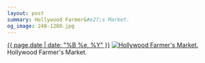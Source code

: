 ```yaml
---
layout: post
summary: Hollywood Farmer&#x27;s Market.
og_image: 248-1280.jpg
---
```


<p>
  <time><a href="/248">{{ page.date | date: "%B %e, %Y" }}</a></time>
  <a href="/248"><img src="{{ site.assets_url }}/248-640.jpg" srcset="{{ site.assets_url }}/248-1280.jpg 1280w, {{ site.assets_url }}/248-960.jpg 960w, {{ site.assets_url }}/248-640.jpg 640w, {{ site.assets_url }}/248-320.jpg 320w" sizes="(min-width: 700px) 50vw, calc(100vw - 2rem)" alt="Hollywood Farmer&#x27;s Market." /></a>
  <span>Hollywood Farmer&#x27;s Market.</span>
</p>
